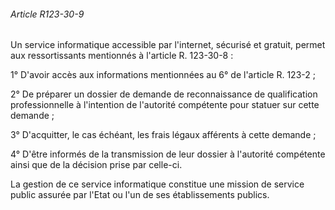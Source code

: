 ###### Article R123-30-9

Un service informatique accessible par l'internet, sécurisé et gratuit, permet aux ressortissants mentionnés à l'article R. 123-30-8 :

1° D'avoir accès aux informations mentionnées au 6° de l'article R. 123-2 ;

2° De préparer un dossier de demande de reconnaissance de qualification professionnelle à l'intention de l'autorité compétente pour statuer sur cette demande ;

3° D'acquitter, le cas échéant, les frais légaux afférents à cette demande ;

4° D'être informés de la transmission de leur dossier à l'autorité compétente ainsi que de la décision prise par celle-ci.

La gestion de ce service informatique constitue une mission de service public assurée par l'Etat ou l'un de ses établissements publics.

